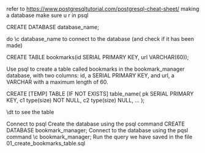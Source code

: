 refer to https://www.postgresqltutorial.com/postgresql-cheat-sheet/
making a database
make sure u r in psql

CREATE DATABASE database_name;


do \c database_name 
to connect to the database  (and check if it has been made)

CREATE TABLE bookmarks(id SERIAL PRIMARY KEY, url VARCHAR(60));

 Use psql to create a table called bookmarks in the bookmark_manager database, with two columns: id, a SERIAL PRIMARY KEY, and url, a VARCHAR with a maximum length of 60.

 CREATE [TEMP] TABLE [IF NOT EXISTS] table_name(
   pk SERIAL PRIMARY KEY,
   c1 type(size) NOT NULL,
   c2 type(size) NULL,
   ...
);

\dt to see the table

Connect to psql
Create the database using the psql command CREATE DATABASE bookmark_manager;
Connect to the database using the pqsl command \c bookmark_manager;
Run the query we have saved in the file 01_create_bookmarks_table.sql 